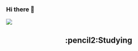 ### Hi there 👋
<img src="https://capsule-render.vercel.app/api?type=waving&color=auto&height=200&section=header&text=Yubin's github&fontSize=90" />

<div align="center">
<h2>:pencil2:Studying
<p align="center">
<!--
**cybin050300/cybin050300** is a ✨ _special_ ✨ repository because its `README.md` (this file) appears on your GitHub profile.

Here are some ideas to get you started:

- 🔭 I’m currently working on ...
- 🌱 I’m currently learning ...
- 👯 I’m looking to collaborate on ...
- 🤔 I’m looking for help with ...
- 💬 Ask me about ...
- 📫 How to reach me: ...
- 😄 Pronouns: ...
- ⚡ Fun fact: ...
-->
